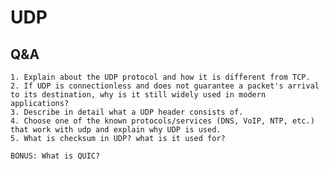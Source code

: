 # UDP

## Q&A

    1. Explain about the UDP protocol and how it is different from TCP.
    2. If UDP is connectionless and does not guarantee a packet's arrival to its destination, why is it still widely used in modern applications?
    3. Describe in detail what a UDP header consists of.
    4. Choose one of the known protocols/services (DNS, VoIP, NTP, etc.) that work with udp and explain why UDP is used.
    5. What is checksum in UDP? what is it used for?

    BONUS: What is QUIC?